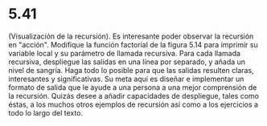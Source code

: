 # 5.41

(Visualización de la recursión). Es interesante poder observar la recursión en "acción". Modifique la función factorial de la figura 5.14 para imprimir su variable local y su parámetro de llamada recursiva. Para cada llamada recursiva, despliegue las salidas en una línea por separado, y añada un nivel de sangría. Haga todo lo posible para que las salidas resulten claras, interesantes y significativas. Su meta aquí es diseñar e implementar un formato de salida que le ayude a una persona a una mejor comprensión de la recursión. Quizás desee a añadir capacidades de despliegue, tales como éstas, a los muchos otros ejemplos de recursión así como a los ejercicios a todo lo largo del texto.
